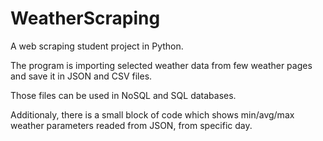 # WeatherScraping

A web scraping student project in Python.

The program is importing selected weather data from few weather pages and save it in JSON and CSV files.

Those files can be used in NoSQL and SQL databases.

Additionaly, there is a small block of code which shows min/avg/max weather parameters readed from JSON, from specific day.
